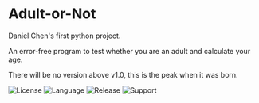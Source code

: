 # Adult-or-Not
Daniel Chen's first python project.

An error-free program to test whether you are an adult and calculate your age.

There will be no version above v1.0, this is the peak when it was born.

![License](https://img.shields.io/github/license/8888668/Adult-or-Not)
![Language](https://img.shields.io/badge/-python-blue？logo=Python)
![Release](https://img.shields.io/github/release/8888668/Adult-or-Not)
![Support](https://img.shields.io/badge/-Windows-orange?logo=Windows)
